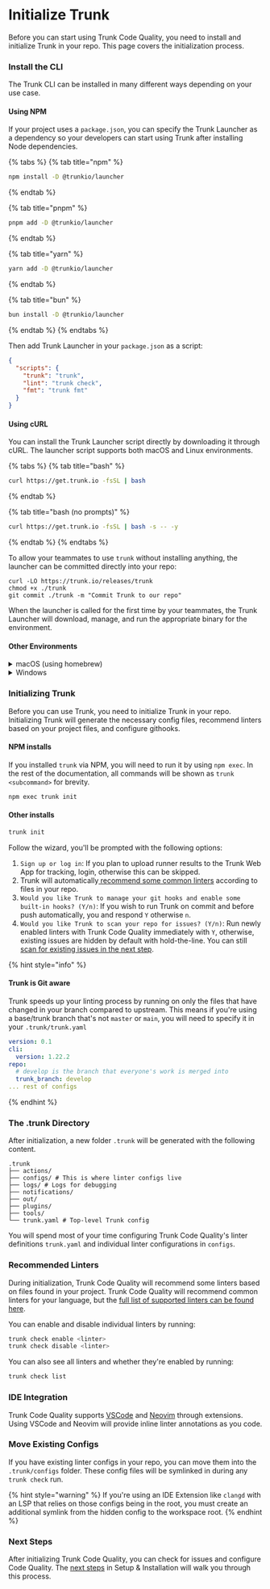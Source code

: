 # Initialize Trunk

Before you can start using Trunk Code Quality, you need to install and initialize Trunk in your repo. This page covers the initialization process.

### Install the CLI

The Trunk CLI can be installed in many different ways depending on your use case.

#### Using NPM

If your project uses a `package.json`, you can specify the Trunk Launcher as a dependency so your developers can start using Trunk after installing Node dependencies.

{% tabs %}
{% tab title="npm" %}
```sh
npm install -D @trunkio/launcher
```
{% endtab %}

{% tab title="pnpm" %}
```sh
pnpm add -D @trunkio/launcher
```
{% endtab %}

{% tab title="yarn" %}
```sh
yarn add -D @trunkio/launcher
```
{% endtab %}

{% tab title="bun" %}
```sh
bun install -D @trunkio/launcher
```
{% endtab %}
{% endtabs %}

Then add Trunk Launcher in your `package.json` as a script:

```json
{
  "scripts": {
    "trunk": "trunk",
    "lint": "trunk check",
    "fmt": "trunk fmt"
  }
}
```

#### Using cURL

You can install the Trunk Launcher script directly by downloading it through cURL. The launcher script supports both macOS and Linux environments.

{% tabs %}
{% tab title="bash" %}
```bash
curl https://get.trunk.io -fsSL | bash
```
{% endtab %}

{% tab title="bash (no prompts)" %}
```bash
curl https://get.trunk.io -fsSL | bash -s -- -y
```
{% endtab %}
{% endtabs %}

To allow your teammates to use `trunk` without installing anything, the launcher can be committed directly into your repo:

```
curl -LO https://trunk.io/releases/trunk
chmod +x ./trunk
git commit ./trunk -m "Commit Trunk to our repo"
```

When the launcher is called for the first time by your teammates, the Trunk Launcher will download, manage, and run the appropriate binary for the environment.

#### Other Environments

<details>

<summary>macOS (using homebrew)</summary>

You can run the following command if you prefer to install this tool via [homebrew](https://brew.sh/). Keep in mind that other developers on your team will also have to install manually.

```bash
brew install trunk-io
```

</details>

<details>

<summary>Windows</summary>

From **`git-bash` or `msys2`**, download the Bash launcher and add it to your `PATH`:

```bash
curl https://get.trunk.io -fsSL | bash
```

From **`powershell`**, download the powershell launcher:

```Text
Invoke-RestMethod -Uri https://trunk.io/releases/trunk.ps1 -OutFile trunk.ps1
```

Ensure you can execute powershell scripts:

```Text
Set-ExecutionPolicy Bypass -Scope CurrentUser
```

You can then execute trunk as `.\trunk.ps1`.

#### Compatibility

Trunk only supports Windows with the following versions and above:

You will also need to install [C and C++ runtime libraries](https://aka.ms/vs/17/release/vc\_redist.x64.exe) in order to run some linters.

</details>

### Initializing Trunk

Before you can use Trunk, you need to initialize Trunk in your repo. Initializing Trunk will generate the necessary config files, recommend linters based on your project files, and configure githooks.

#### NPM installs

If you installed `trunk` via NPM, you will need to run it by using `npm exec`. In the rest of the documentation, all commands will be shown as `trunk <subcommand>` for brevity.

```sh
npm exec trunk init
```

#### Other installs

```bash
trunk init
```

Follow the wizard, you'll be prompted with the following options:

1. `Sign up or log in`: If you plan to upload runner results to the Trunk Web App for tracking, login, otherwise this can be skipped.
2. Trunk will automatically[ recommend some common linters](initialize-trunk.md#recommended-linters) according to files in your repo.
3. `Would you like Trunk to manage your git hooks and enable some built-in hooks? (Y/n)`: If you wish to run Trunk on commit and before push automatically, you and respond `Y` otherwise `n`.
4. `Would you like Trunk to scan your repo for issues? (Y/n)`: Run newly enabled linters with Trunk Code Quality immediately with `Y`, otherwise, existing issues are hidden by default with hold-the-line. You can still [scan for existing issues in the next step](deal-with-existing-issues.md).

{% hint style="info" %}
#### Trunk is Git aware

Trunk speeds up your linting process by running on only the files that have changed in your branch compared to upstream. This means if you're using a base/trunk branch that's not `master` or `main`, you will need to specify it in your `.trunk/trunk.yaml`

```yaml
version: 0.1
cli:
  version: 1.22.2
repo:
  # develop is the branch that everyone's work is merged into
  trunk_branch: develop
... rest of configs
```
{% endhint %}



### The .trunk Directory

After initialization, a new folder `.trunk` will be generated with the following content.

```
.trunk
├── actions/ 
├── configs/ # This is where linter configs live
├── logs/ # Logs for debugging
├── notifications/
├── out/
├── plugins/
├── tools/ 
└── trunk.yaml # Top-level Trunk config
```

You will spend most of your time configuring Trunk Code Quality's linter definitions  `trunk.yaml` and individual linter configurations in `configs`.&#x20;

### Recommended Linters

During initialization, Trunk Code Quality will recommend some linters based on files found in your project. Trunk Code Quality will recommend common linters for your language, but the [full list of supported linters can be found here](../linters/supported/).

You can enable and disable individual linters by running:

```bash
trunk check enable <linter>
trunk check disable <linter>
```

You can also see all linters and whether they're enabled by running:

```bash
trunk check list
```

### IDE Integration

Trunk Code Quality supports [VSCode](../ide-integration/vscode.md) and [Neovim](../ide-integration/neovim.md) through extensions. Using VSCode and Neovim will provide inline linter annotations as you code.

### Move Existing Configs

If you have existing linter configs in your repo, you can move them into the `.trunk/configs` folder. These config files will be symlinked in during any `trunk check` run.&#x20;

{% hint style="warning" %}
If you're using an IDE Extension like `clangd` with an LSP that relies on those configs being in the root, you must create an additional symlink from the hidden config to the workspace root.
{% endhint %}

### Next Steps

After initializing Trunk Code Quality, you can check for issues and configure Code Quality. The [next steps](./deal-with-existing-issues.md) in Setup & Installation will walk you through this process.
